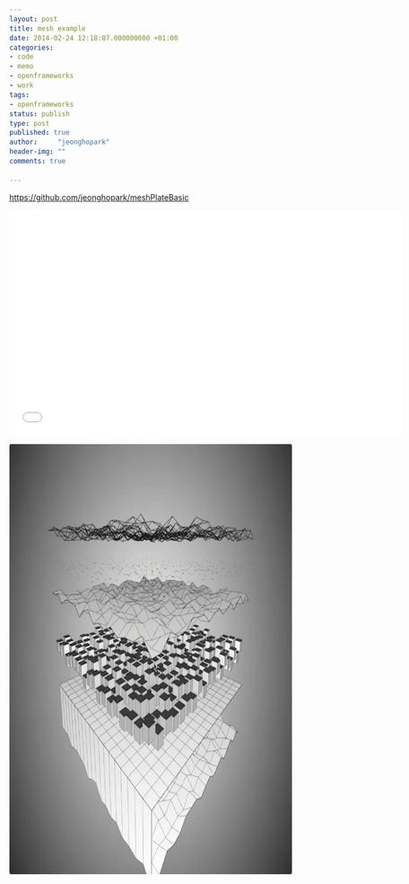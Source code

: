 ```yaml
---
layout: post
title: mesh example
date: 2014-02-24 12:18:07.000000000 +01:00
categories:
- code
- memo
- openframeworks
- work
tags:
- openframeworks
status: publish
type: post
published: true
author:     "jeonghopark"
header-img: ""
comments: true

---
```

<p><a href="https://github.com/jeonghopark/meshPlateBasic" title="">https://github.com/jeonghopark/meshPlateBasic</a></p>

<iframe 
  width="700" 
  height="400" 
  controls 
  src="/assets/images/meshPlateBasic.mov" 
  frameborder="0" 
  allowfullscreen>
</iframe>

<p><a href="/assets/images/meshPlateBasic.png"><img src="/assets/images/meshPlateBasic.png" alt="meshPlateBasic" width="1020" height="766" class="alignnone size-full wp-image-4379" /></a></p>
